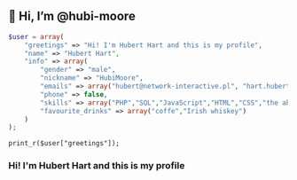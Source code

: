
## 👋 Hi, I’m @hubi-moore

```php
$user = array(
    "greetings" => "Hi! I'm Hubert Hart and this is my profile",
    "name" => "Hubert Hart",
    "info" => array(
        "gender" => "male",
        "nickname" => "HubiMoore",
        "emails" => array("hubert@network-interactive.pl", "hart.hubert@yahoo.com"),
        "phone" => false,
        "skills" => array("PHP","SQL","JavaScript","HTML","CSS","the ability to learn quickly"),
        "favourite_drinks" => array("coffe","Irish whiskey")
    )
);
```
`print_r($user["greetings"]);`
### Hi! I'm Hubert Hart and this is my profile
